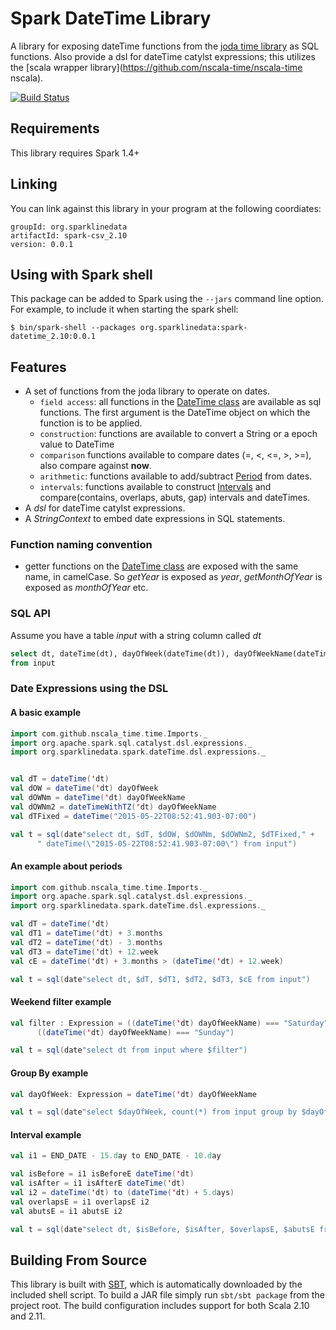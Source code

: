 # Spark DateTime Library

A library for exposing dateTime functions from the [joda time library](http://www.joda.org/joda-time/) as SQL 
functions. Also provide a dsl for dateTime catylst expressions; this utilizes the 
[scala wrapper library](https://github.com/nscala-time/nscala-time nscala). 


[![Build Status](https://travis-ci.org/SparklineData/spark-datetime.svg?branch=master)](https://travis-ci.org/SparklineData/spark-datetime)

## Requirements

This library requires Spark 1.4+

## Linking
You can link against this library in your program at the following coordiates:

```
groupId: org.sparklinedata
artifactId: spark-csv_2.10
version: 0.0.1
```

## Using with Spark shell
This package can be added to  Spark using the `--jars` command line option.  For example, to include it when starting the spark shell:

```
$ bin/spark-shell --packages org.sparklinedata:spark-datetime_2.10:0.0.1
```

## Features
* A set of functions from the joda library to operate on dates.
  *  `field access`: all functions in the [DateTime class](http://www.joda.org/joda-time/apidocs/org/joda/time/DateTime.html) are 
available as sql functions. The first argument is the DateTime object on which the function is to be applied.
  *  `construction`: functions are available to convert a String or a epoch value to DateTime
  *  `comparison` functions available to compare dates (=, <, <=, >, >=), also compare against __now__.
  * `arithmetic`: functions available to add/subtract [Period](http://www.joda.org/joda-time/apidocs/org/joda/time/Period.html)
from dates.
  * `intervals`: functions available to construct [Intervals](http://www.joda.org/joda-time/apidocs/org/joda/time/Interval.html)
  and compare(contains, overlaps, abuts, gap) intervals and dateTimes. 
* A _dsl_ for dateTime catylst expressions.
* A _StringContext_ to embed date expressions in SQL statements.

### Function naming convention
* getter functions on the [DateTime class](http://www.joda.org/joda-time/apidocs/org/joda/time/DateTime.html) are exposed with the same
name, in camelCase. So _getYear_ is exposed as _year_, _getMonthOfYear_ is exposed as _monthOfYear_ etc.

### SQL API
Assume you have a table _input_ with a string column called _dt_

```sql
select dt, dateTime(dt), dayOfWeek(dateTime(dt)), dayOfWeekName(dateTime(dt)), dayOfWeekName(dateTimeWithTZ(dt)) 
from input
```

### Date Expressions using the DSL

#### A basic example
```scala
import com.github.nscala_time.time.Imports._
import org.apache.spark.sql.catalyst.dsl.expressions._
import org.sparklinedata.spark.dateTime.dsl.expressions._


val dT = dateTime('dt)
val dOW = dateTime('dt) dayOfWeek
val dOWNm = dateTime('dt) dayOfWeekName
val dOWNm2 = dateTimeWithTZ('dt) dayOfWeekName
val dTFixed = dateTime("2015-05-22T08:52:41.903-07:00")

val t = sql(date"select dt, $dT, $dOW, $dOWNm, $dOWNm2, $dTFixed," +
      " dateTime(\"2015-05-22T08:52:41.903-07:00\") from input")
```

#### An example about periods
```scala
import com.github.nscala_time.time.Imports._
import org.apache.spark.sql.catalyst.dsl.expressions._
import org.sparklinedata.spark.dateTime.dsl.expressions._

val dT = dateTime('dt)
val dT1 = dateTime('dt) + 3.months
val dT2 = dateTime('dt) - 3.months
val dT3 = dateTime('dt) + 12.week
val cE = dateTime('dt) + 3.months > (dateTime('dt) + 12.week)

val t = sql(date"select dt, $dT, $dT1, $dT2, $dT3, $cE from input")
```

#### Weekend filter example
```scala
val filter : Expression = ((dateTime('dt) dayOfWeekName) === "Saturday") ||
      ((dateTime('dt) dayOfWeekName) === "Sunday")

val t = sql(date"select dt from input where $filter")
```

#### Group By example
```scala
val dayOfWeek: Expression = dateTime('dt) dayOfWeekName

val t = sql(date"select $dayOfWeek, count(*) from input group by $dayOfWeek")
```

#### Interval example
```scala
val i1 = END_DATE - 15.day to END_DATE - 10.day

val isBefore = i1 isBeforeE dateTime('dt)
val isAfter = i1 isAfterE dateTime('dt)
val i2 = dateTime('dt) to (dateTime('dt) + 5.days)
val overlapsE = i1 overlapsE i2
val abutsE = i1 abutsE i2

val t = sql(date"select dt, $isBefore, $isAfter, $overlapsE, $abutsE from input")
```

## Building From Source
This library is built with [SBT](http://www.scala-sbt.org/0.13/docs/Command-Line-Reference.html), which is 
automatically downloaded by the included shell script. 
To build a JAR file simply run `sbt/sbt package` from the project root. 
The build configuration includes support for both Scala 2.10 and 2.11.